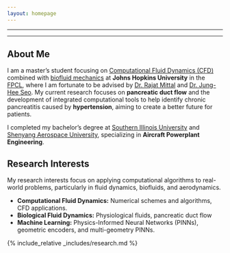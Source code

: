 ```yaml
---
layout: homepage
---
```





---
---
<!-- <div style="background-color: #ffcccb; padding: 10px; border: 2px solid red; font-size: 16px;">
<strong>⚠️ WARNING:</strong> This Page is still under construction ⚠️
</div> -->


## About Me

I am a master’s student focusing on 
[Computational Fluid Dynamics (CFD)](https://engineering.jhu.edu/fsag/) 
combined with 
[biofluid mechanics](https://engineering.jhu.edu/fsag/research/) 
at **Johns Hopkins University** in the 
[FPCL](https://engineering.jhu.edu/fsag/), 
where I am fortunate to be advised by 
[Dr. Rajat Mittal](https://me.jhu.edu/faculty/rajat-mittal/) and 
[Dr. Jung-Hee Seo](https://engineering.jhu.edu/fsag/people/faculty/jung_hee_seo/). 
My current research focuses on **pancreatic duct flow** and the development of integrated computational tools to help identify chronic pancreatitis caused by **hypertension**, aiming to create a better future for patients.

I completed my bachelor’s degree at 
[Southern Illinois University](https://siu.edu) and 
[Shenyang Aerospace University](https://en.sau.edu.cn), 
specializing in **Aircraft Powerplant Engineering**.


## Research Interests

My research interests focus on applying computational algorithms to real-world problems, particularly in fluid dynamics, biofluids, and aerodynamics.

- **Computational Fluid Dynamics:** Numerical schemes and algorithms, CFD applications.
- **Biological Fluid Dynamics:** Physiological fluids, pancreatic duct flow
- **Machine Learning:** Physics-Informed Neural Networks (PINNs), geometric encoders, and multi-geometry PINNs.


<!-- 
## Current Research 

My current research involves theoretical and numerical modeling of Pancreatic Duct flows.


- **Computation Fluid Dynamcis:** Numerical 
- **Machine Learning:** meta-learning, incremental learning, transfer learning
 -->

{% include_relative _includes/research.md %}




